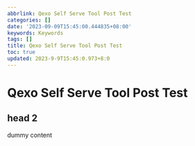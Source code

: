 ```yaml
---
abbrlink: Qexo Self Serve Tool Post Test
categories: []
date: '2023-09-09T15:45:00.444835+08:00'
keywords: Keywords
tags: []
title: Qexo Self Serve Tool Post Test
toc: true
updated: 2023-9-9T15:45:0.973+8:0
---
```

# Qexo Self Serve Tool Post Test


## head 2


dummy content
